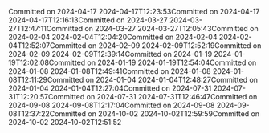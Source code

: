 Committed on 2024-04-17 2024-04-17T12:23:53Committed on 2024-04-17 2024-04-17T12:16:13Committed on 2024-03-27 2024-03-27T12:47:11Committed on 2024-03-27 2024-03-27T12:05:43Committed on 2024-02-04 2024-02-04T12:04:20Committed on 2024-02-04 2024-02-04T12:52:07Committed on 2024-02-09 2024-02-09T12:52:19Committed on 2024-02-09 2024-02-09T12:39:14Committed on 2024-01-19 2024-01-19T12:02:08Committed on 2024-01-19 2024-01-19T12:54:04Committed on 2024-01-08 2024-01-08T12:49:41Committed on 2024-01-08 2024-01-08T12:11:29Committed on 2024-01-04 2024-01-04T12:48:27Committed on 2024-01-04 2024-01-04T12:27:04Committed on 2024-07-31 2024-07-31T12:20:57Committed on 2024-07-31 2024-07-31T12:46:47Committed on 2024-09-08 2024-09-08T12:17:04Committed on 2024-09-08 2024-09-08T12:37:22Committed on 2024-10-02 2024-10-02T12:59:59Committed on 2024-10-02 2024-10-02T12:51:52
